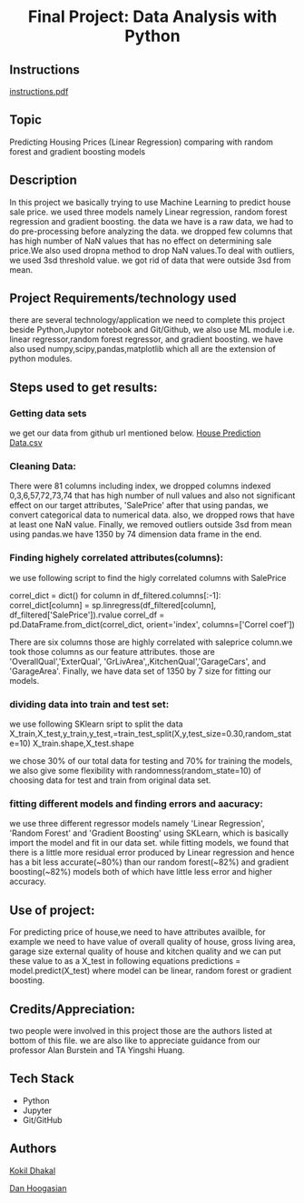 <h1 align="center">Final Project: Data Analysis with Python</h1>

## Instructions

[instructions.pdf](instructions.pdf)

## Topic

Predicting Housing Prices (Linear Regression)
comparing with random forest and gradient boosting models

## Description
In this project we basically trying to use Machine Learning to predict house sale price.
we used three models namely Linear regression, random forest regression and gradient boosting.
the data we have is a raw data, we had to do pre-processing before analyzing the data. we dropped 
few columns  that has high number of NaN values that has no effect on determining sale price.We 
also used dropna method to drop NaN values.To deal with outliers, we used 3sd threshold value. we 
got rid of data that were outside 3sd from mean.

## Project Requirements/technology used

there are several technology/application we need to complete this project
beside Python,Jupytor notebook and Git/Github, we also use ML module i.e.
linear regressor,random forest regressor, and gradient boosting. we have 
also used numpy,scipy,pandas,matplotlib which all are the extension of
python modules.

## Steps used to get results:

### Getting data sets
we get our data from github url mentioned below.
[House Prediction Data.csv](https://github.com/bursteinalan/Data-Sets/tree/master/Housing)

### Cleaning Data:
There were 81 columns including index, we dropped columns indexed 0,3,6,57,72,73,74 that has high number of null values and also not significant effect on our target attributes, 'SalePrice' after that using
pandas, we convert categorical data to numerical data. also, we dropped  rows that have at least one NaN
value. Finally, we removed outliers outside 3sd from mean using pandas.we have 1350 by 74 dimension data frame in the end.
### Finding highely correlated attributes(columns):
we use following script to find the higly correlated columns with SalePrice

correl_dict = dict()
for column in df_filtered.columns[:-1]:
    correl_dict[column] = sp.linregress(df_filtered[column], df_filtered['SalePrice']).rvalue
correl_df = pd.DataFrame.from_dict(correl_dict, orient='index', columns=['Correl coef'])

There are  six columns those are highly correlated with saleprice column.we took those columns as our
feature attributes. those are 'OverallQual','ExterQual', 'GrLivArea',,KitchenQual','GarageCars', and
'GarageArea'. Finally, we have data set of 1350 by 7 size for fitting our models.

### dividing data into train and test set:
we use following SKlearn sript to split the data
X_train,X_test,y_train,y_test,=train_test_split(X,y,test_size=0.30,random_state=10)
X_train.shape,X_test.shape

we chose 30% of our total data for testing and 70% for training the models, we also give some flexibility with randomness(random_state=10) of choosing data for test and train from original 
data set.

### fitting different models and finding errors and aacuracy:
we use three different regressor models namely 'Linear Regression', 'Random Forest' and
'Gradient Boosting' using SKLearn, which is basically import the model and fit in our data
set. while fitting models, we found that there is a little  more residual error produced by
Linear regression and hence has a bit less accurate(~80%) than our random forest(~82%) and gradient boosting(~82%) models both of which have little less error and higher accuracy. 


## Use of project:
For predicting price of house,we need to have attributes availble, for example
we need to have value of overall quality of house, gross living area, garage size
external quality of house and kitchen quality  and we can put these value to as a
X_test in following equations
predictions = model.predict(X_test)
where model can be linear, random forest or gradient boosting.

## Credits/Appreciation:

two people were involved in this project those are the authors listed at bottom of
this file. we are also like to appreciate guidance from our professor Alan Burstein and
TA Yingshi Huang.


## Tech Stack

- Python
- Jupyter
- Git/GitHub

## Authors

[Kokil Dhakal](https://github.com/KD6752)

[Dan Hoogasian](https://github.com/)  
